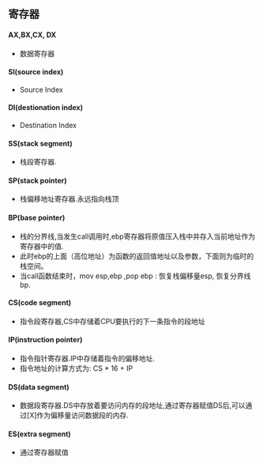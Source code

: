 ## 寄存器



#### AX,BX,CX, DX

- 数据寄存器

#### SI(source index)

- Source Index

#### DI(destionation index)

- Destination Index

#### SS(stack segment)

- 栈段寄存器.

#### SP(stack pointer)

- 栈偏移地址寄存器.永远指向栈顶

#### BP(**base pointer**)

- 栈的分界线,当发生call调用时,ebp寄存器将原值压入栈中并存入当前地址作为寄存器中的值.
- 此时ebp的上面（高位地址）为函数的返回值地址以及参数，下面则为临时的栈空间。
- 当call函数结束时，mov esp,ebp ,pop ebp : 恢复栈偏移量esp, 恢复分界线bp. 

#### CS(code segment)

- 指令段寄存器,CS中存储着CPU要执行的下一条指令的段地址

#### IP(instruction pointer)

- 指令指针寄存器.IP中存储着指令的偏移地址.
- 指令地址的计算方式为: CS * 16 + IP

#### DS(data segment)

- 数据段寄存器.DS中存放着要访问内存的段地址,通过寄存器赋值DS后,可以通过[X]作为偏移量访问数据段的内存.

#### ES(extra segment)

- 通过寄存器赋值


